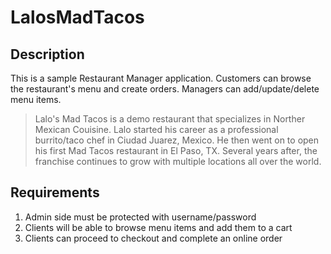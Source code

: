 # LalosMadTacos

## Description

This is a sample Restaurant Manager application. Customers can browse the restaurant's menu and create orders. Managers can add/update/delete menu items.

> Lalo's Mad Tacos is a demo restaurant that specializes in Norther Mexican Couisine. Lalo started his career as a professional burrito/taco chef in Ciudad Juarez, Mexico. He then went on to open his first Mad Tacos restaurant in El Paso, TX. Several years after, the franchise continues to grow with multiple locations all over the world.

## Requirements

1) Admin side must be protected with username/password
2) Clients will be able to browse menu items and add them to a cart
3) Clients can proceed to checkout and complete an online order